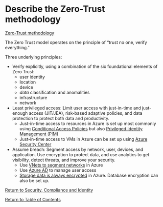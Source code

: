 # Describe the Zero-Trust methodology

[Zero-Trust methodology](https://docs.microsoft.com/en-us/learn/modules/describe-security-concepts-methodologies/2-describe-zero-trust-methodology)

The Zero Trust model operates on the principle of “trust no one, verify everything.”

Three underlying principles: 
* Verify explicitly, using a combination of the six foundational elements of Zero Trust:
    * user identity
    * location
    * device
    * _data_ classification and anomalities
    * infrastructure
    * network
* Least privileged access: Limit user access with just-in-time and just-enough access (JIT/JEA), risk-based adaptive policies, and data protection to protect both data and productivity.
    * Just-in-time access to resources in Azure is set up most commonly using [Conditional Access Policies](https://github.com/JonThomas/Azure-AZ-500-Study-Guide/blob/master/1-Manage%20identity%20and%20access/24-Implement%20Conditional%20Access%20Policies%20including%20Multi-Factor%20Authentication.md) but also [Privileged Identity Management (PIM)](https://github.com/JonThomas/Azure-AZ-500-Study-Guide/blob/master/1-Manage%20identity%20and%20access/21-Monitor%20privileged%20access%20for%20Azure%20AD%20Privileged%20Identity%20Management%20(PIM).md)
    * Just-in-time access to VMs in Azure can be set up using [Azure Security Center](https://github.com/JonThomas/Azure-AZ-500-Study-Guide/blob/master/3-Manage%20security%20operations/22-Configure%20Just%20in%20Time%20VM%20access%20by%20using%20Azure%20Security%20Center.md)
* Assume breach: Segment access by network, user, devices, and application. Use encryption to protect data, and use analytics to get visibility, detect threats, and improve your security.
    * Use [VNets to segment networks](https://github.com/JonThomas/Azure-AZ-500-Study-Guide/blob/master/2-Implement%20platform%20protection/10-Secure%20the%20connectivity%20of%20virtual%20networks%20(VPN%20authentication,%20Express%20Route%20encryption).md) in Azure
    * Use [Azure AD](https://github.com/JonThomas/Azure-AZ-500-Study-Guide/blob/master/1-Manage%20identity%20and%20access/README.md) to manage user access
    * [Storage data is always encrypted](https://github.com/JonThomas/Azure-AZ-500-Study-Guide/blob/master/4-Secure%20data%20and%20applications/16-Implement%20Storage%20Service%20Encryption.md) in Azure. Database encryption can also be set up.


[Return to Security, Compliance and Identity](README.md)

[Return to Table of Contents](../README.md)